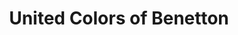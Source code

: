 ---
title: "United Colors of Benetton"
url: /bangalore/united-colors-of-benetton-dr-rajkumar-road/
shop: Kleidung
---